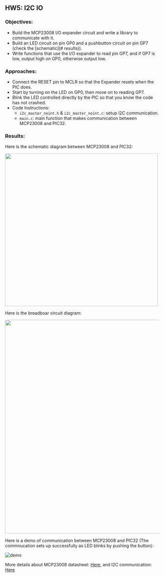 ## HW5: I2C IO
### Objectives:
* Build the MCP23008 I/O expander circuit and write a library to communicate with it.
* Build an LED circuit on pin GP0 and a pushbutton circuit on pin GP7 (check the [schematic](# results)).
* Write functions that use the I/O expander to read pin GP7, and if GP7 is low, output high on GP0, otherwise output low.

### Approaches:
* Connect the RESET pin to MCLR so that the Expander resets when the PIC does.
* Start by turning on the LED on GP0, then move on to reading GP7.
* Blink the LED controlled directly by the PIC so that you know the code has not crashed.
* Code Instructions:
  - `i2c_master_noint.h` & `i2c_master_noint.c`: setup I2C communication.
  - `main.c`: main function that makes communication between MCP23008 and PIC32. 

### Results:

Here is the schematic diagram between MCP23008 and PIC32:

<img src="https://github.com/meng1994412/ChenyangMeng_ME433_2018/blob/master/HW5/SchematicDiagram.JPG" width="500">

Here is the breadboar circuit diagram:

<img src="https://github.com/meng1994412/ChenyangMeng_ME433_2018/blob/master/HW5/CircuitDiagram.JPG" width="700">

Here is a demo of communication between MCP23008 and PIC32 (The commnucation sets up successfully as LED blinks by pushing the button):

![demo](https://github.com/meng1994412/ChenyangMeng_ME433_2018/blob/master/HW5/hw5demo.gif)

More details about MCP23008 datasheet: [Here](https://github.com/meng1994412/ChenyangMeng_ME433_2018/blob/master/HW5/MCP23008DataSheet.pdf), and I2C communication: [Here](https://github.com/meng1994412/ChenyangMeng_ME433_2018/blob/master/HW5/i2cDataSheet.pdf)
